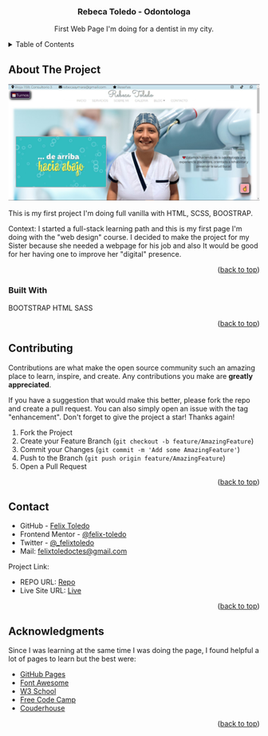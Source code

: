 <div id="top"></div>

<!-- PROJECT LOGO -->
<br />
  <h3 align="center">Rebeca Toledo - Odontologa</h3>

  <p align="center">
    First Web Page I'm doing for a dentist in my city.
  </p>
</div>



<!-- TABLE OF CONTENTS -->
<details>
  <summary>Table of Contents</summary>
  <ol>
    <li>
      <a href="#about-the-project">About The Project</a>
      <ul>
        <li><a href="#built-with">Built With</a></li>
      </ul>
    </li>
    <li><a href="#contributing">Contributing</a></li>
    <li><a href="#contact">Contact</a></li>
    <li><a href="#acknowledgments">Acknowledgments</a></li>
  </ol>
</details>



<!-- ABOUT THE PROJECT -->
## About The Project

![](./media/readme_images/screenshoot_desktop.jpg)


This is my first project I'm doing full vanilla with HTML, SCSS, BOOSTRAP. 

Context:
I started a full-stack learning path and this is my first page I'm doing with the "web design" course.
I decided to make the project for my Sister because she needed a webpage for his job and also It would be good for her having one to improve her "digital" presence.

<p align="right">(<a href="#top">back to top</a>)</p>



### Built With

BOOTSTRAP
HTML
SASS


<p align="right">(<a href="#top">back to top</a>)</p>


<!-- CONTRIBUTING -->
## Contributing

Contributions are what make the open source community such an amazing place to learn, inspire, and create. Any contributions you make are **greatly appreciated**.

If you have a suggestion that would make this better, please fork the repo and create a pull request. You can also simply open an issue with the tag "enhancement".
Don't forget to give the project a star! Thanks again!

1. Fork the Project
2. Create your Feature Branch (`git checkout -b feature/AmazingFeature`)
3. Commit your Changes (`git commit -m 'Add some AmazingFeature'`)
4. Push to the Branch (`git push origin feature/AmazingFeature`)
5. Open a Pull Request

<p align="right">(<a href="#top">back to top</a>)</p>



<!-- CONTACT -->
## Contact


- GitHub - [Felix Toledo](https://github.com/felix-toledo)
- Frontend Mentor - [@felix-toledo](https://www.frontendmentor.io/profile/felix-toledo)
- Twitter - [@_felixtoledo](https://www.twitter.com/_felixtoledo)
- Mail: felixtoledoctes@gmail.com

Project Link:
- REPO URL: [Repo](https://github.com/felix-toledo/rebecaToledoOdontologa)
- Live Site URL: [Live](https://rebetoledo.com)

<p align="right">(<a href="#top">back to top</a>)</p>



<!-- ACKNOWLEDGMENTS -->
## Acknowledgments
Since I was learning at the same time I was doing the page, I found helpful a lot of pages to learn but the best were:

* [GitHub Pages](https://pages.github.com)
* [Font Awesome](https://fontawesome.com)
* [W3 School](https://www.w3schools.com/)
* [Free Code Camp](https://www.freecodecamp.org/)
* [Couderhouse](https://www.coderhouse.com/)


<p align="right">(<a href="#top">back to top</a>)</p>
